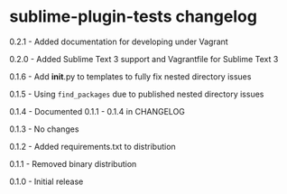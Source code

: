 # sublime-plugin-tests changelog
0.2.1 - Added documentation for developing under Vagrant

0.2.0 - Added Sublime Text 3 support and Vagrantfile for Sublime Text 3

0.1.6 - Add __init__.py to templates to fully fix nested directory issues

0.1.5 - Using `find_packages` due to published nested directory issues

0.1.4 - Documented 0.1.1 - 0.1.4 in CHANGELOG

0.1.3 - No changes

0.1.2 - Added requirements.txt to distribution

0.1.1 - Removed binary distribution

0.1.0 - Initial release
